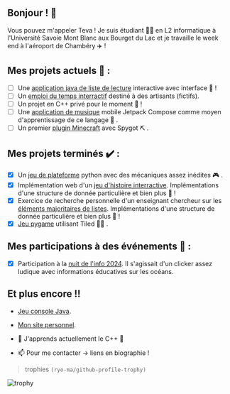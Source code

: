 ## Bonjour ! 👋

Vous pouvez m'appeler Teva ! Je suis étudiant 👨‍🎓 en L2 informatique à l'Université Savoie Mont Blanc aux Bourget du Lac et je travaille le week end à l'aéroport de Chambéry ✈️ !

## Mes projets actuels 🔭 :
- [ ] Une [application java de liste de lecture](https://github.com/TevaPhilippe05/Perso_Appli_Lst_Lecture) interactive avec interface 📖 !
- [ ] Un [emploi du temps interractif](https://github.com/TevaPhilippe05/L2_Edt_Interractif_Artisants) destiné à des artisants (fictifs).
- [ ] Un projet en C++ privé pour le moment 🤫 !
- [ ] Une [application de musique](https://github.com/TevaPhilippe05/Perso_Appli_Mobile_Musique) mobile Jetpack Compose comme moyen d'apprentissage de ce langage 🤔 .
- [ ] Un premier [plugin Minecraft](https://github.com/TevaPhilippe05/Perso_Minecraft_Plugin) avec Spygot ⛏️ .

## Mes projets terminés ✔️ : 
- [x] Un [jeu de plateforme](https://github.com/Maz0ky/L2_Jeu_Pygame) python avec des mécaniques assez inédites 🎮 .
- [x] Implémentation web d'un [jeu d'histoire interractive](https://github.com/jtrognon/L1_Projet_Jeux_Web). Implémentations d'une structure de donnée particulière et bien plus 🔖 !
- [x] Exercice de recherche personnelle d'un enseignant chercheur sur les [éléments majoritaires de listes](https://github.com/TevaPhilippe05/L1_Recherche_Elements_Majoritaires_Listes). Implémentations d'une structure de donnée particulière et bien plus 🤔 !
- [x] [Jeu pygame](https://github.com/Tathoon/Terminale_Jeux_Python) utilisant Tiled 👨‍💻 .

## Mes participations à des événements 🧋 :
- [x] Participation à la [nuit de l'info 2024](https://github.com/TommyDIL/Nuit-Info-2024). Il s'agissait d'un clicker assez ludique avec informations éducatives sur les océans.

## Et plus encore !!
- [Jeu console Java](https://github.com/TevaPhilippe05/L2_Jeu_Ile_Console_Java).
- [Mon site personnel](https://github.com/TevaPhilippe05/Perso_Site_Internet).

- 🌱 J'apprends actuellement le C++ 🤫

- 📫 Pour me contacter -> liens en biographie !

> trophies ``(ryo-ma/github-profile-trophy)``

![trophy](https://github-profile-trophy.vercel.app/?username=TevaPhilippe05&theme=onedark&column=6&no-frame=true&title=Commits,Repositories,Followers)
